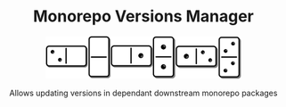 # **<div align="center">Monorepo Versions Manager</div>**

<div align="center">
  <img src="./logo.png" alt="BranchNameLint" width="350">
  <p>Allows updating versions in dependant downstream monorepo packages</p>
</div>
